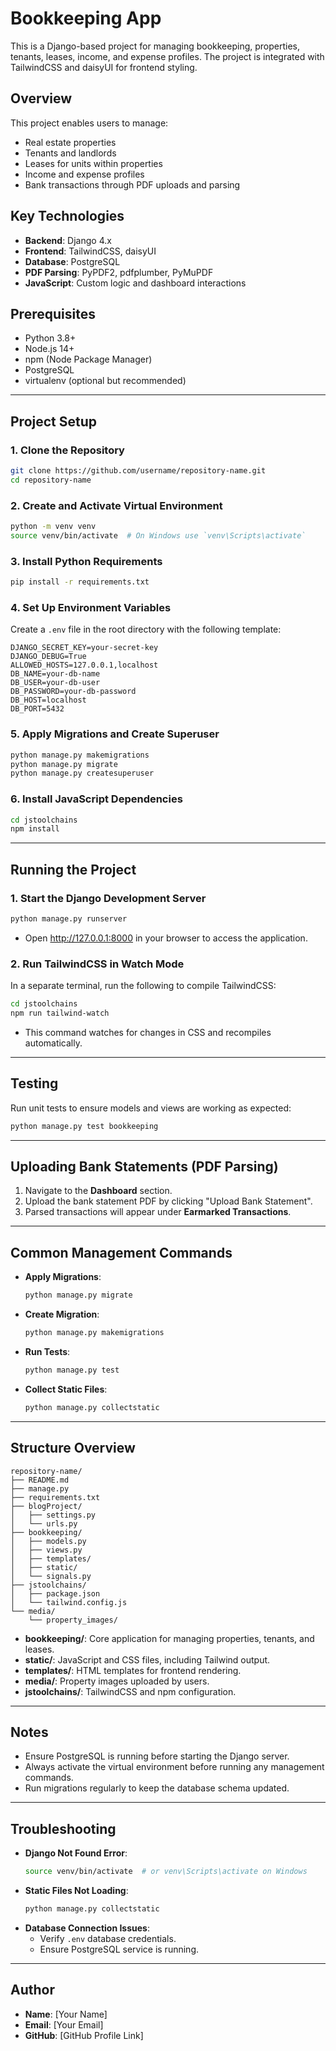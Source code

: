 # Bookkeeping App

This is a Django-based project for managing bookkeeping, properties, tenants, leases, income, and expense profiles. The project is integrated with TailwindCSS and daisyUI for frontend styling.

## Overview
This project enables users to manage:
- Real estate properties
- Tenants and landlords
- Leases for units within properties
- Income and expense profiles
- Bank transactions through PDF uploads and parsing

## Key Technologies
- **Backend**: Django 4.x
- **Frontend**: TailwindCSS, daisyUI
- **Database**: PostgreSQL
- **PDF Parsing**: PyPDF2, pdfplumber, PyMuPDF
- **JavaScript**: Custom logic and dashboard interactions

## Prerequisites
- Python 3.8+
- Node.js 14+
- npm (Node Package Manager)
- PostgreSQL
- virtualenv (optional but recommended)

---

## Project Setup

### 1. Clone the Repository
```bash
git clone https://github.com/username/repository-name.git
cd repository-name
```

### 2. Create and Activate Virtual Environment
```bash
python -m venv venv
source venv/bin/activate  # On Windows use `venv\Scripts\activate`
```

### 3. Install Python Requirements
```bash
pip install -r requirements.txt
```

### 4. Set Up Environment Variables
Create a `.env` file in the root directory with the following template:

```env
DJANGO_SECRET_KEY=your-secret-key
DJANGO_DEBUG=True
ALLOWED_HOSTS=127.0.0.1,localhost
DB_NAME=your-db-name
DB_USER=your-db-user
DB_PASSWORD=your-db-password
DB_HOST=localhost
DB_PORT=5432
```

### 5. Apply Migrations and Create Superuser
```bash
python manage.py makemigrations
python manage.py migrate
python manage.py createsuperuser
```

### 6. Install JavaScript Dependencies
```bash
cd jstoolchains
npm install
```

---

## Running the Project

### 1. Start the Django Development Server
```bash
python manage.py runserver
```
- Open http://127.0.0.1:8000 in your browser to access the application.

### 2. Run TailwindCSS in Watch Mode
In a separate terminal, run the following to compile TailwindCSS:
```bash
cd jstoolchains
npm run tailwind-watch
```
- This command watches for changes in CSS and recompiles automatically.

---

## Testing
Run unit tests to ensure models and views are working as expected:
```bash
python manage.py test bookkeeping
```

---

## Uploading Bank Statements (PDF Parsing)
1. Navigate to the **Dashboard** section.
2. Upload the bank statement PDF by clicking "Upload Bank Statement".
3. Parsed transactions will appear under **Earmarked Transactions**.

---

## Common Management Commands
- **Apply Migrations**:
  ```bash
  python manage.py migrate
  ```
- **Create Migration**:
  ```bash
  python manage.py makemigrations
  ```
- **Run Tests**:
  ```bash
  python manage.py test
  ```
- **Collect Static Files**:
  ```bash
  python manage.py collectstatic
  ```

---

## Structure Overview
```
repository-name/
├── README.md
├── manage.py
├── requirements.txt
├── blogProject/
│   ├── settings.py
│   └── urls.py
├── bookkeeping/
│   ├── models.py
│   ├── views.py
│   ├── templates/
│   ├── static/
│   └── signals.py
├── jstoolchains/
│   ├── package.json
│   └── tailwind.config.js
└── media/
    └── property_images/
```

- **bookkeeping/**: Core application for managing properties, tenants, and leases.
- **static/**: JavaScript and CSS files, including Tailwind output.
- **templates/**: HTML templates for frontend rendering.
- **media/**: Property images uploaded by users.
- **jstoolchains/**: TailwindCSS and npm configuration.

---

## Notes
- Ensure PostgreSQL is running before starting the Django server.
- Always activate the virtual environment before running any management commands.
- Run migrations regularly to keep the database schema updated.

---

## Troubleshooting
- **Django Not Found Error**:
  ```bash
  source venv/bin/activate  # or venv\Scripts\activate on Windows
  ```
- **Static Files Not Loading**:
  ```bash
  python manage.py collectstatic
  ```
- **Database Connection Issues**:
  - Verify `.env` database credentials.
  - Ensure PostgreSQL service is running.

---

## Author
- **Name**: [Your Name]
- **Email**: [Your Email]
- **GitHub**: [GitHub Profile Link]

